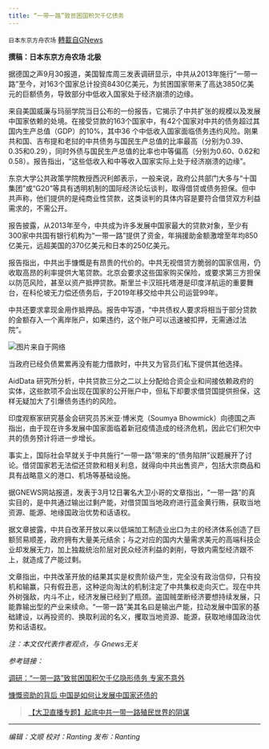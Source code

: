 ```yaml
---
title: “一带一路”致贫困国积欠千亿债务
---
```

`日本东京方舟农场` [轉載自GNews](https://gnews.org/zh-hans/1569334/)

**撰稿：日本东京方舟农场 北极**

据德国之声9月30报道，美国智库周三发表调研显示，中共从2013年施行“一带一路”至今，对163个国家总计投资8430亿美元，为贫困国家带来了高达3850亿美元的巨额债务，导致部分中低收入国家处于经济崩溃的边缘。

来自美国威廉与玛丽学院当日公布的一份报告，它揭示了中共扩张的规模以及发展中国家依赖的处境。在接受贷款的163个国家中，有42个国家对中共的债务超过其国内生产总值（GDP）的10%，其中36 个中低收入国家面临债务违约风险。刚果共和国、吉布提和老挝的中共债务与国民生产总值的比率最高（分别为0.39、0.35和0.29），同时外债与国民生产总值的比率也中等偏高（分别为0.60、0.62和0.58）。报告指出，“这些低收入和中等收入国家实际上处于经济崩溃的边缘”。

东京大学公共政策学院教授西沢利郎表示，一般来说，政府公共部门大多与“十国集团”或“G20”等具有透明机制的国际经济论坛谈判，取得借贷或债务担保。但中共声称，他们提供的是纯商业性贷款，这类谈判的具体内容是要符合借贷双方利益需求的，不需公开。

报告披露，从2013年至今，中共成为许多发展中国家最大的贷款对象，至少有300家中共国有银行机构为“一带一路”提供了资金，年捐援助金额激增至年均850亿美元，远超美国的370亿美元和日本的250亿美元。

报告指出，中共出手慷慨是有昂贵的代价的。中共无视借贷方脆弱的国家信用，仍收取高昂的利率提供大笔贷款。北京会要求这些国家购买保险，或要求第三方担保以防范风险，甚至以资产抵押贷款。斯里兰卡汉班托塔港是印度洋航运的重要舞台，在科伦坡无力偿还债务后，于2019年移交给中共公司运营99年。

中共还要求拿现金用作抵押品。报告中写道，“中共债权人要求将相当于部分贷款的金额存入一个离岸账户，如果违约，这个账户可以迅速被扣押，无需通过法院”。

![](https://assets.gnews.org/wp-content/uploads/2021/10/48512890_303.jpg)图片来自于网络

当政府已经负债累累再没有能力借款时，中共又为官员们私下提供其他选择。

AidData 研究所分析，中共贷款三分之二以上分配给合资企业和间接依赖政府的实体，这些款项不会出现在国家的公开账户中，但私下却要求借贷国提供担保，这样无疑加大了引爆债务违约的风险。

印度观察家研究基金会研究员苏米亚·博米克（Soumya Bhowmick）向德国之声指出，由于现在许多发展中国家面临着新冠疫情造成的经济危机，因此它们积欠中共的债务预计将进一步增长。

事实上，国际社会早就关于中共施行“一带一路”带来的“债务陷阱”议题展开了讨论。借贷国家若无法偿还贷款和相关利息，就得向中共出售资产，包括大宗商品和具有战略意义的港口、机场等基础设施。

据GNEWS网站报道，发表于3月12日署名大卫小哥的文章指出，“一带一路”的真实目的，是中共通过输出过剩产能，对借贷国当地政府进行蓝金黄行贿，获取当地资源、能源、地缘国政治优势和话语权。

据文章披露，中共自改革开放以来以低端加工制造业出口为主的经济体系创造了巨额贸易顺差，政府拥有大量美元结余；与之对应的国内大量需求美元的高端科技企业却发展无力，加上独裁统治阶层对民众经济利益的剥削，导致内需型经济跟不上，就造成了产能过剩。

文章指出，中共改革开放的结果其实是权贵阶级产生，完全没有政治信仰，只有投机和输赢，只有假丑恶，这种逆向淘汰的机制注定了中共集权走向灭亡。现在中共外树强敌，内斗不止，经济发展已经到了瓶颈。盗国贼垄断经济要想持续发展，只能靠输出型的产业来续命。“一带一路”美其名曰是输出产能，拉动发展中国家的基础建设，以再投资的、换取利润的名义，攫取当地资源、能源，获取地缘国政治优势和话语权。

*注：本文仅代表作者观点，与 Gnews无关*

*参考链接：*

[调研：“一带一路”致贫困国积欠千亿隐形债务 专家不意外](https://www.dw.com/zh/%E8%B0%83%E7%A0%94%E4%B8%80%E5%B8%A6%E4%B8%80%E8%B7%AF%E8%87%B4%E8%B4%AB%E5%9B%B0%E5%9B%BD%E7%A7%AF%E6%AC%A0%E5%8D%83%E4%BA%BF%E9%9A%90%E5%BD%A2%E5%80%BA%E5%8A%A1-%E4%B8%93%E5%AE%B6%E4%B8%8D%E6%84%8F%E5%A4%96/a-59351273)

[慷慨资助的背后 中国是如何让发展中国家还债的](https://www.rfi.fr/cn/%E4%B8%AD%E5%9B%BD/20210930-%E6%85%B7%E6%85%A8%E8%B5%84%E5%8A%A9%E7%9A%84%E8%83%8C%E5%90%8E-%E4%B8%AD%E5%9B%BD%E6%98%AF%E5%A6%82%E4%BD%95%E8%AE%A9%E5%8F%91%E5%B1%95%E4%B8%AD%E5%9B%BD%E5%AE%B6%E8%BF%98%E5%80%BA%E7%9A%84)



> [【大卫直播专题】起底中共一带一路殖民世界的阴谋](https://gnews.org/zh-hans/970076/)



* * *

*编辑：文顺 校对：Ranting 发布：Ranting*
